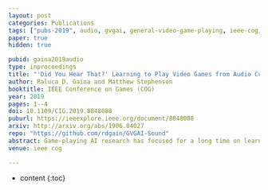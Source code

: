 ```yaml
---
layout: post
categories: Publications
tags: ["pubs-2019", audio, gvgai, general-video-game-playing, ieee-cog, reinforcement-learning]
paper: true
hidden: true

pubid: gaina2019audio
type: inproceedings
title: "'Did You Hear That?' Learning to Play Video Games from Audio Cues"
author: Raluca D. Gaina and Matthew Stephenson
booktitle: IEEE Conference on Games (COG)
year: 2019
pages: 1--4
doi: 10.1109/CIG.2019.8848088
puburl: https://ieeexplore.ieee.org/document/8848088
arxiv: http://arxiv.org/abs/1906.04027
repo: "https://github.com/rdgain/GVGAI-Sound"
abstract: Game-playing AI research has focused for a long time on learning to play video games from visual input or symbolic information. However, humans benefit from a wider array of sensors which we utilise in order to navigate the world around us. In particular, sounds and music are key to how many of us perceive the world and influence the decisions we make. In this paper, we present initial experiments on game-playing agents learning to play video games solely from audio cues. We expand the Video Game Description Language to allow for audio specification, and the General Video Game AI framework to provide new audio games and an API for learning agents to make use of audio observations. We analyse the games and the audio game design process, include initial results with simple Q-Learning agents, and encourage further research in this area.
venue: ieee cog

---
```


* content
{:toc}


